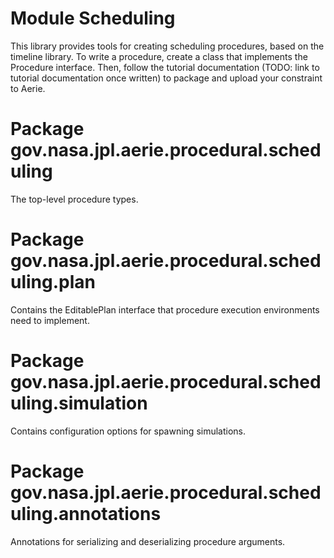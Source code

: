 # Module Scheduling

This library provides tools for creating scheduling procedures, based on the timeline library.
To write a procedure, create a class that implements the Procedure interface.
Then, follow the tutorial documentation (TODO: link to tutorial documentation once written)
to package and upload your constraint to Aerie.

# Package gov.nasa.jpl.aerie.procedural.scheduling
The top-level procedure types.

# Package gov.nasa.jpl.aerie.procedural.scheduling.plan
Contains the EditablePlan interface that procedure execution environments need to
implement.

# Package gov.nasa.jpl.aerie.procedural.scheduling.simulation
Contains configuration options for spawning simulations.

# Package gov.nasa.jpl.aerie.procedural.scheduling.annotations
Annotations for serializing and deserializing procedure arguments.


